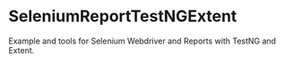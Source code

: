 # SeleniumReportTestNGExtent
Example and tools for Selenium Webdriver and Reports with TestNG and Extent.
